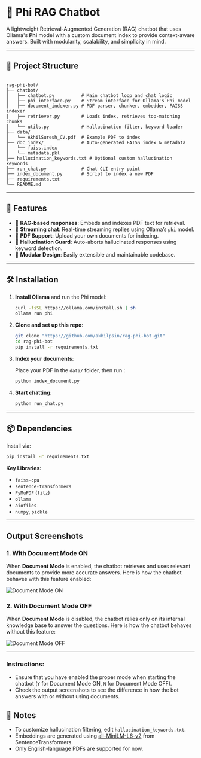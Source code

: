 # 🧠 Phi RAG Chatbot

A lightweight Retrieval-Augmented Generation (RAG) chatbot that uses Ollama's **Phi** model with a custom document index to provide context-aware answers. Built with modularity, scalability, and simplicity in mind.

---

## 📂 Project Structure

```

rag-phi-bot/
├── chatbot/
│   ├── chatbot.py          # Main chatbot loop and chat logic
│   ├── phi_interface.py    # Stream interface for Ollama's Phi model
│   ├── document_indexer.py # PDF parser, chunker, embedder, FAISS indexer
│   ├── retriever.py        # Loads index, retrieves top-matching chunks
│   └── utils.py            # Hallucination filter, keyword loader
├── data/
│   └── AkhilSuresh_CV.pdf  # Example PDF to index
├── doc_index/              # Auto-generated FAISS index & metadata
│   └── faiss.index
│   └── metadata.pkl
├── hallucination_keywords.txt # Optional custom hallucination keywords
├── run_chat.py             # Chat CLI entry point
├── index_document.py       # Script to index a new PDF
├── requirements.txt
└── README.md

```

---

## 🚀 Features

- 🔎 **RAG-based responses**: Embeds and indexes PDF text for retrieval.
- 💬 **Streaming chat**: Real-time streaming replies using Ollama’s `phi` model.
- 📄 **PDF Support**: Upload your own documents for indexing.
- 🧠 **Hallucination Guard**: Auto-aborts hallucinated responses using keyword detection.
- 🧱 **Modular Design**: Easily extensible and maintainable codebase.

---

## 🛠️ Installation

1. **Install Ollama** and run the Phi model:

   ```bash
   curl -fsSL https://ollama.com/install.sh | sh
   ollama run phi
   ```

2. **Clone and set up this repo**:

   ```bash
   git clone "https://github.com/akhilpsin/rag-phi-bot.git"
   cd rag-phi-bot
   pip install -r requirements.txt
   ```

3. **Index your documents**:

   Place your PDF in the `data/` folder, then run :

   ```bash
   python index_document.py
   ```

4. **Start chatting**:

   ```bash
   python run_chat.py
   ```

---

## 📦 Dependencies

Install via:

```bash
pip install -r requirements.txt
```

**Key Libraries:**

* `faiss-cpu`
* `sentence-transformers`
* `PyMuPDF` (`fitz`)
* `ollama`
* `aiofiles`
* `numpy`, `pickle`

---
## Output Screenshots

### 1. With Document Mode ON

When **Document Mode** is enabled, the chatbot retrieves and uses relevant documents to provide more accurate answers. Here is how the chatbot behaves with this feature enabled:

![Document Mode ON](path/to/your/screenshot/document_mode_on.png)

### 2. With Document Mode OFF

When **Document Mode** is disabled, the chatbot relies only on its internal knowledge base to answer the questions. Here is how the chatbot behaves without this feature:

![Document Mode OFF](path/to/your/screenshot/document_mode_off.png)

---

### Instructions:
- Ensure that you have enabled the proper mode when starting the chatbot (`Y` for Document Mode ON, `N` for Document Mode OFF).
- Check the output screenshots to see the difference in how the bot answers with or without using documents.

## 📌 Notes

* To customize hallucination filtering, edit `hallucination_keywords.txt`.
* Embeddings are generated using [all-MiniLM-L6-v2](https://huggingface.co/sentence-transformers/all-MiniLM-L6-v2) from SentenceTransformers.
* Only English-language PDFs are supported for now.
